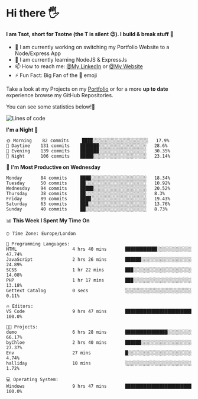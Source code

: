 # Hi there :raised_hand_with_fingers_splayed:
#### I am Tsot, short for Tsotne (the T is silent :wink:). I build & break stuff :space_invader:
- :telescope: I am currently working on switching my Portfolio Website to a Node/Express App
- :seedling: I am currently learning NodeJS & ExpressJs
- :mailbox: How to reach me: [@My LinkedIn](https://www.linkedin.com/in/tsotne-gvadzabia/) or [@My Website](https://tsotnegvadzabia.me/contact)
- :zap: Fun Fact: Big Fan of the :space_invader: emoji

Take a look at my Projects on my [Portfolio](https://tsotnegvadzabia.me/) or for a more **up to date** experience browse my GitHub Repositories.

You can see some statistics below!:space_invader:
<!--START_SECTION:waka-->
![Lines of code](https://img.shields.io/badge/From%20Hello%20World%20I%27ve%20Written-2.3%20million%20lines%20of%20code-blue)

**I'm a Night 🦉** 

```text
🌞 Morning    82 commits     ████░░░░░░░░░░░░░░░░░░░░░   17.9% 
🌆 Daytime    131 commits    ███████░░░░░░░░░░░░░░░░░░   28.6% 
🌃 Evening    139 commits    ███████░░░░░░░░░░░░░░░░░░   30.35% 
🌙 Night      106 commits    █████░░░░░░░░░░░░░░░░░░░░   23.14%

```
📅 **I'm Most Productive on Wednesday** 

```text
Monday       84 commits     ████░░░░░░░░░░░░░░░░░░░░░   18.34% 
Tuesday      50 commits     ██░░░░░░░░░░░░░░░░░░░░░░░   10.92% 
Wednesday    94 commits     █████░░░░░░░░░░░░░░░░░░░░   20.52% 
Thursday     38 commits     ██░░░░░░░░░░░░░░░░░░░░░░░   8.3% 
Friday       89 commits     ████░░░░░░░░░░░░░░░░░░░░░   19.43% 
Saturday     63 commits     ███░░░░░░░░░░░░░░░░░░░░░░   13.76% 
Sunday       40 commits     ██░░░░░░░░░░░░░░░░░░░░░░░   8.73%

```


📊 **This Week I Spent My Time On** 

```text
⌚︎ Time Zone: Europe/London

💬 Programming Languages: 
HTML                     4 hrs 40 mins       ████████████░░░░░░░░░░░░░   47.74% 
JavaScript               2 hrs 26 mins       ██████░░░░░░░░░░░░░░░░░░░   24.89% 
SCSS                     1 hr 22 mins        ███░░░░░░░░░░░░░░░░░░░░░░   14.08% 
PHP                      1 hr 17 mins        ███░░░░░░░░░░░░░░░░░░░░░░   13.18% 
Gettext Catalog          0 secs              ░░░░░░░░░░░░░░░░░░░░░░░░░   0.11%

🔥 Editors: 
VS Code                  9 hrs 47 mins       █████████████████████████   100.0%

🐱‍💻 Projects: 
demo                     6 hrs 28 mins       ████████████████░░░░░░░░░   66.17% 
byChloe                  2 hrs 40 mins       ██████░░░░░░░░░░░░░░░░░░░   27.37% 
Env                      27 mins             █░░░░░░░░░░░░░░░░░░░░░░░░   4.74% 
halliday                 10 mins             ░░░░░░░░░░░░░░░░░░░░░░░░░   1.72%

💻 Operating System: 
Windows                  9 hrs 47 mins       █████████████████████████   100.0%

```


<!--END_SECTION:waka-->
